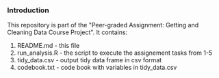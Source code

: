 ### Introduction

This repository is part of the "Peer-graded Assignment: Getting and Cleaning Data Course Project". It contains:

1.  README.md - this file
2.  run_analysis.R - the script to execute the assignement tasks from 1-5
3.  tidy_data.csv - output tidy data frame in csv format
4.  codebook.txt - code book with variables in tidy_data.csv

